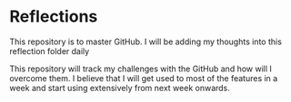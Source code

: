 # Reflections
This repository is to master GitHub. I will be adding my thoughts into this reflection folder daily

This repository will track my challenges with the GitHub and how will I overcome them. I believe that I will get used to most of the features in a week and start using extensively from next week onwards.
